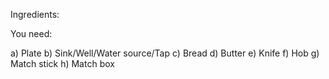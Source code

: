 Ingredients:

You need:

a) Plate
b) Sink/Well/Water source/Tap
c) Bread
d) Butter
e) Knife
f) Hob
g) Match stick
h) Match box
